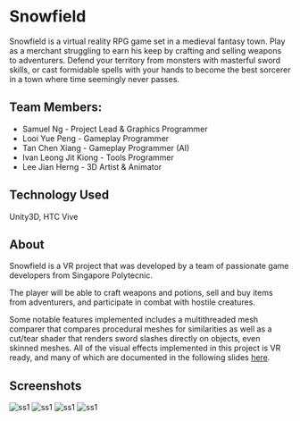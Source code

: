 # Snowfield
Snowfield is a virtual reality RPG game set in a medieval fantasy town. Play as a merchant struggling to earn his keep by crafting and selling weapons to adventurers. Defend your territory from monsters with masterful sword skills, or cast formidable spells with your hands to become the best sorcerer in a town where time seemingly never passes.

## Team Members:
- Samuel Ng - Project Lead & Graphics Programmer
- Looi Yue Peng - Gameplay Programmer
- Tan Chen Xiang - Gameplay Programmer (AI)
- Ivan Leong Jit Kiong - Tools Programmer
- Lee Jian Herng - 3D Artist & Animator

## Technology Used
Unity3D, HTC Vive

## About
Snowfield is a VR project that was developed by a team of passionate game developers from Singapore Polytecnic.

The player will be able to craft weapons and potions, sell and buy items from adventurers, and participate in combat with hostile creatures.

Some notable features implemented includes a multithreaded mesh comparer that compares procedural meshes for similarities as well as a cut/tear shader that renders sword slashes directly on objects, even skinned meshes. All of the visual effects implemented in this project is VR ready, and many of which are documented in the following slides [here](https://docs.google.com/presentation/u/1/d/1H7wkwN-7Xc-Jsy4ArUziyipj_JzpkTXxKqoRKPyc4ZU/edit#slide=id.g1e276c89f8_0_244).

## Screenshots
![ss1](http://samuelvanallen.azurewebsites.net/image/portfolio/fyp/0.PNG)
![ss1](http://samuelvanallen.azurewebsites.net/image/portfolio/fyp/1.PNG)
![ss1](http://samuelvanallen.azurewebsites.net/image/portfolio/fyp/3.PNG)
![ss1](http://samuelvanallen.azurewebsites.net/image/portfolio/fyp/4.PNG)
